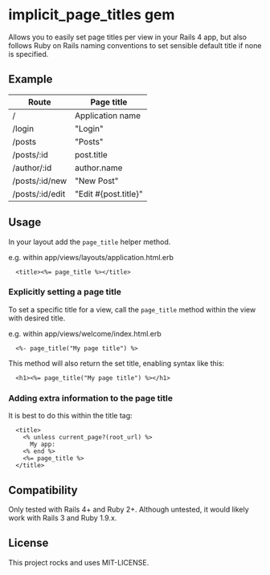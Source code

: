 # implicit_page_titles gem

Allows you to easily set page titles per view in your Rails 4 app, but also follows Ruby on Rails naming conventions to set sensible default title if none is specified.

## Example

| Route           | Page title           |
|-----------------|----------------------|
| /               | Application name     |
| /login          | "Login"              |
| /posts          | "Posts"              |
| /posts/:id      | post.title           |
| /author/:id     | author.name          |
| /posts/:id/new  | "New Post"           |
| /posts/:id/edit | "Edit #{post.title}" |


## Usage

In your layout add the `page_title` helper method.

e.g. within app/views/layouts/application.html.erb

```erb
  <title><%= page_title %></title>
```

### Explicitly setting a page title

To set a specific title for a view, call the `page_title` method within the view with desired title.

e.g. within app/views/welcome/index.html.erb

```erb
  <%- page_title("My page title") %>
```

This method will also return the set title, enabling syntax like this:

```erb
  <h1><%= page_title("My page title") %></h1>
```

### Adding extra information to the page title

It is best to do this within the title tag:

```erb
  <title>
    <% unless current_page?(root_url) %>
      My app:
    <% end %>
    <%= page_title %>
  </title>
```

## Compatibility

Only tested with Rails 4+ and Ruby 2+. Although untested, it would likely work with Rails 3 and Ruby 1.9.x.

## License

This project rocks and uses MIT-LICENSE.
